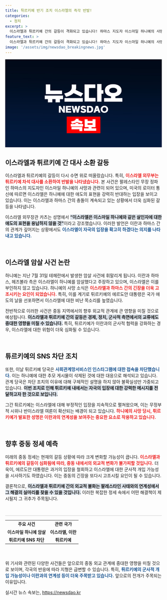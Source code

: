 ```yaml
---
title: 튀르키예 반기 조치 이스라엘의 즉각 반발!
categories:
  - 정치
excerpt: >
  이스라엘과 튀르키예 간의 갈등이 격화되고 있습니다! 하마스 지도자 이스마일 하니예의 사망에 따른 튀르키예의 애도 표명에 이스라엘이 강력 항의했으며, 튀르키예는 인스타그램 접속을 차단하는 초강수를 두었습니다. 이들의 긴장 관계를 낱낱이 파헤쳐 보세요!
feature_text: >
  이스라엘과 튀르키예 간의 갈등이 격화되고 있습니다! 하마스 지도자 이스마일 하니예의 사망에 따른 튀르키예의 애도 표명에 이스라엘이 강력 항의했으며, 튀르키예는 인스타그램 접속을 차단하는 초강수를 두었습니다. 이들의 긴장 관계를 낱낱이 파헤쳐 보세요!
image: '/assets/img/newsdao_breakingnews.jpg'
---
```


<p><img src="/assets/img/newsdao_breakingnews.jpg" alt="firstkoreanews 속보" /></p>

<h2 data-ke-size="size26">이스라엘과 튀르키예 간 대사 소환 갈등</h2>

<p data-ke-size="size16">이스라엘과 튀르키예의 갈등이 다시 수면 위로 떠올랐습니다. 특히, <b><span style="color: #ee2323;">이스라엘 외무부는 튀르키예 차석 대사를 소환하여 반발을 나타냈습니다.</span></b> 본 사건은 팔레스타인 무장 정파인 하마스의 지도자인 이스마일 하니예의 사망과 관련이 되어 있으며, 미국의 로이터 통신에 따르면 이스라엘은 하니예에 대한 애도의 표현을 강력히 반대하는 입장을 보이고 있습니다. 이는 이스라엘과 하마스 간의 충돌이 계속되고 있는 상황에서 더욱 심화된 갈등을 나타냅니다.</p>

<p data-ke-size="size16">이스라엘 외무장관 카츠는 성명에서 <b><span style="background-color: #21538527;">“이스라엘은 이스마일 하니예와 같은 살인자에 대한 애도의 표현을 용납하지 않을 것”</span></b>이라고 강조했습니다. 이러한 발언은 이란과 하마스 간의 관계가 깊어지는 상황에서도 <b><span style="color: #1a5490;">이스라엘이 자국의 입장을 확고히 하겠다는 의지를 나타내고 있습니다.</span></b></p>

<p data-ke-size="size16">&nbsp;</p>

<h2 data-ke-size="size26">이스라엘 암살 사건 논란</h2>

<p data-ke-size="size16">하니예는 지난 7월 31일 테헤란에서 발생한 암살 사건에 휘말리게 됩니다. 이란과 하마스, 헤즈볼라 측은 이스라엘이 하니예를 암살했다고 주장하고 있으며, 이스라엘은 이를 부인하지 않고 있습니다. 하니예의 사망 소식은 <b><span style="color: #ee2323;">이스라엘과 하마스 간의 긴장을 더욱 고조시키는 요인이 되었습니다.</span></b> 특히, 이를 계기로 튀르키예의 에르도안 대통령은 국가 애도의 날을 선포하면서 이스라엘에 대한 비난 목소리를 높였습니다.</p>

<p data-ke-size="size16">전반적으로 이러한 사건은 중동 지역에서의 향후 외교적 관계에 큰 영향을 미칠 것으로 예상됩니다. <b><span style="background-color: #21538527;">이스라엘과 튀르키예 간의 갈등은 경제, 정치, 군사적 측면에서의 교류에도 중대한 영향을 미칠 수 있습니다.</span></b> 특히, 튀르키예가 이란과의 군사적 협력을 강화하는 경우, 이스라엘에 대한 위협이 더욱 심화될 수 있습니다.</p>

<p data-ke-size="size16">&nbsp;</p>

<h2 data-ke-size="size26">튜르키예의 SNS 차단 조치</h2>

<p data-ke-size="size16">또한, 이날 튀르키예 당국은 <b><span style="color: #1a5490;">사회관계망서비스인 인스타그램에 대한 접속을 차단했습니다.</span></b> 이는 하니예에 대한 추모 게시물이 삭제된 것에 대한 대응으로 해석되고 있습니다. 관계 당국은 차단 조치의 이유에 대해 구체적인 설명을 하지 않아 불확실성만 가중되고 있습니다. <b><span style="background-color: #21538527;">이번 조치로 인해 튀르키예 내에서는 자국의 입장에 대한 강력한 메시지를 전달하고자 한 것으로 보입니다.</span></b></p>

<p data-ke-size="size16">그간 튀르키예는 이스라엘에 대해 부정적인 입장을 지속적으로 펼쳐왔으며, 이는 무정부적 시위나 반이스라엘 여론이 확산되는 배경이 되고 있습니다. <b><span style="color: #ee2323;">하니예의 사망 당시, 튀르키예가 발표한 성명은 이란과의 연계성을 보여주는 중요한 요소로 작용하고 있습니다.</span></b></p>

<p data-ke-size="size16">&nbsp;</p>

<h2 data-ke-size="size26">향후 중동 정세 예측</h2>

<p data-ke-size="size16">미래의 중동 정세는 현재의 갈등 상황에 따라 크게 변화할 가능성이 큽니다. <b><span style="color: #ee2323;">이스라엘과 튀르키예의 갈등이 심화됨에 따라, 중동 내에서의 외교적 변화가 불가피할 것입니다.</span></b> 더욱이, 에르도안 대통령은 과거의 입장을 철회하고 이스라엘에 대한 군사적 개입 가능성을 시사하기도 하였습니다. 이는 중동의 긴장을 또다시 고조시킬 요인이 될 수 있습니다.</p>

<p data-ke-size="size16">결론적으로, <b><span style="background-color: #21538527;">이스라엘과 튀르키예 간의 외교적 불화는 팔레스타인 사태와의 연계성에서 그 해결의 실마리를 찾을 수 있을 것입니다.</span></b> 이러한 복잡한 정세 속에서 어떤 해결책이 제시될지 그 귀추가 주목됩니다.</p>

<p data-ke-size="size16">&nbsp;</p>

<hr style="height: 1px; border: none; background-color: #ccc;">

<table style="width: 100%; border-collapse: collapse; margin-bottom: 20px;">
  <tr>
    <td style="text-align: center; height: 17px;"><b>주요 사건</b></td>
    <td style="text-align: center; height: 17px;"><b>관련 국가</b></td>
  </tr>
  <tr>
    <td style="text-align: center; height: 17px;"><b>이스마일 하니예 암살</b></td>
    <td style="text-align: center; height: 17px;"><b>이스라엘, 이란</b></td>
  </tr>
  <tr>
    <td style="text-align: center; height: 17px;"><b>튀르키예 SNS 차단</b></td>
    <td style="text-align: center; height: 17px;"><b>튀르키예</b></td>
  </tr>
</table>

<p data-ke-size="size16">&nbsp;</p>

<p data-ke-size="size16">위 기사와 관련된 다양한 사건들은 앞으로의 중동 외교 관계에 중대한 영향을 미칠 것으로 보이며, 각국의 반응에 따라 지형은 급변할 수 있습니다. 특히, <b><span style="color: #1a5490;">튀르키예의 군사적 개입 가능성이나 이란과의 연계성 등이 더욱 주목받고 있습니다.</span></b> 앞으로의 전개가 주목되는 이유입니다.</p>
실시간 뉴스 속보는, <a href="https://newsdao.kr" rel="dofollow">https://newsdao.kr</a>


